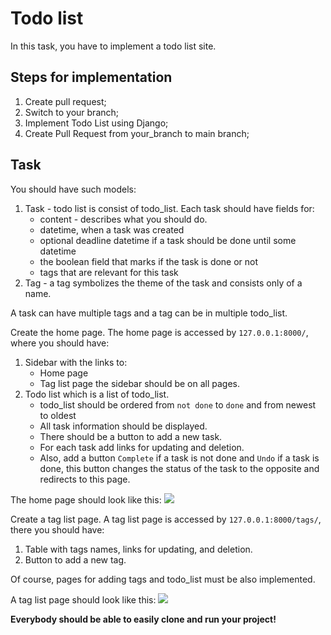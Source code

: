 # Todo list

In this task, you have to implement a todo list site.

## Steps for implementation

1. Create pull request;
2. Switch to your branch;
3. Implement Todo List using Django;
4. Create Pull Request from your_branch to main branch;

## Task

You should have such models:
1. Task - todo list is consist of todo_list. Each task should have fields for:
    - content - describes what you should do.
    - datetime, when a task was created
    - optional deadline datetime if a task should be done until some
datetime
    - the boolean field that marks if the task is done or not
    - tags that are relevant for this task
2. Tag - a tag symbolizes the theme of the task and consists only of a name.

A task can have multiple tags and a tag can be in multiple todo_list.

Create the home page. The home page is accessed by `127.0.0.1:8000/`, where you
should have:
1. Sidebar with the links to:
   - Home page
   - Tag list page
    the sidebar should be on all pages.
2. Todo list which is a list of todo_list.
   - todo_list should be ordered from `not done` to `done` and from newest to oldest
   - All task information should be displayed.
   - There should be a button to add a new task.
   - For each task add links for updating and deletion.
   - Also, add a button `Complete` if a task is not done and `Undo` if a task is
done, this button changes the status of the task to the opposite and redirects
to this page.

The home page should look like this:
![](https://mate-academy-images.s3.eu-central-1.amazonaws.com/python_exam_first_scr_6e2c7167de.png)

Create a tag list page. A tag list page is accessed by `127.0.0.1:8000/tags/`,
there you should have:
1. Table with tags names, links for updating,  and deletion.
2. Button to add a new tag.

Of course, pages for adding tags and todo_list must be also implemented.

A tag list page should look like this:
![](https://mate-academy-images.s3.eu-central-1.amazonaws.com/python_exam_second_scr_1c4563cb17.png)

**Everybody should be able to easily clone and run your project!**
